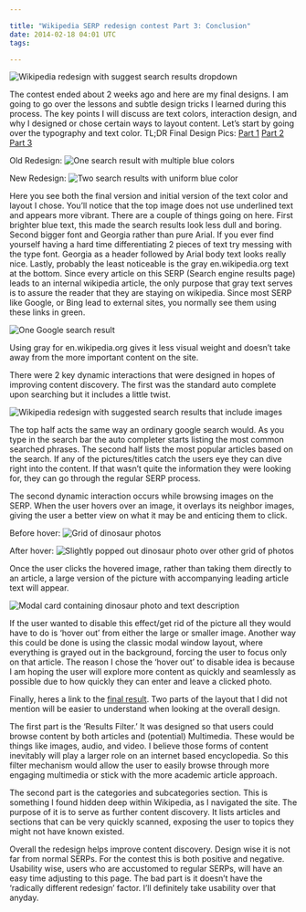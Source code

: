 ```yaml
---

title: "Wikipedia SERP redesign contest Part 3: Conclusion"
date: 2014-02-18 04:01 UTC
tags: 

---
```


![Wikipedia redesign with suggest search results dropdown](https://lh4.googleusercontent.com/-pupn3D4CsLA/Tl7iWEQXbbI/AAAAAAAAAfs/0Qkq9NFLmis/s560/wikiPreview.jpg)

The contest ended about 2 weeks ago and here are my final designs. I am going to go over the lessons and subtle design tricks I learned during this process. The key points I will discuss are text colors, interaction design, and why I designed or chose certain ways to layout content. Let’s start by going over the typography and text color. 
TL;DR Final Design Pics: [Part 1](https://lh3.googleusercontent.com/-t672hZWTQYk/Tl7w4WY6E6I/AAAAAAAAAiQ/Qns0JXXeZnk/s1160/wikipediaSearchResultsRedux.png) [Part 2](https://lh5.googleusercontent.com/-hKMSPDPiGZc/Tl8GYsS3KGI/AAAAAAAAAiw/BysnhF92yHA/s1160/wikipediaSearchResultsPicturePrev.png) [Part 3](https://lh4.googleusercontent.com/-gNmD3c0aOm4/Tl8G9CsZfpI/AAAAAAAAAjA/th3cG7GbL3A/s1160/wikipediaSearchBox.png)

Old Redesign:
![One search result with multiple blue colors](https://lh6.googleusercontent.com/-ja_GdY9JePE/Tl7kBy1jBJI/AAAAAAAAAgM/F6Q9sJh3arE/s500/wikiOldtextcolors.jpg)

New Redesign:
![Two search results with uniform blue color](https://lh4.googleusercontent.com/-Qtoqg33FGck/Tl7ji5mVflI/AAAAAAAAAf8/nReTt4z8L9c/s560/wikitextcolors.jpg)

Here you see both the final version and initial version of the text color and layout I chose. You’ll notice that the top image does not use underlined text and appears more vibrant. There are a couple of things going on here. First brighter blue text, this made the search results look less dull and boring. Second bigger font and Georgia rather than pure Arial. If you ever find yourself having a hard time differentiating 2 pieces of text try messing with the type font. Georgia as a header followed by Arial body text looks really nice. Lastly, probably the least noticeable is the gray en.wikipedia.org text at the bottom. Since every article on this SERP (Search engine results page) leads to an internal wikipedia article, the only purpose that gray text serves is to assure the reader that they are staying on wikipedia. Since most SERP like Google, or Bing lead to external sites, you normally see them using these links in green.

![One Google search result](https://lh6.googleusercontent.com/-ZQQVM9gUPVA/Tl7naxNNxKI/AAAAAAAAAgc/zZjBnwl6H0M/s530/googleSerp.jpg)

Using gray for en.wikipedia.org gives it less visual weight and doesn’t take away from the more important content on the site.

There were 2 key dynamic interactions that were designed in hopes of improving content discovery. The first was the standard auto complete upon searching but it includes a little twist.

![Wikipedia redesign with suggested search results that include images](https://lh3.googleusercontent.com/-4CSUDJTAyMg/Tl7oz72jl_I/AAAAAAAAAgs/9BQ23h0LPcU/s560/wikiAutocomplete.jpg)

The top half acts the same way an ordinary google search would. As you type in the search bar the auto completer starts listing the most common searched phrases. The second half lists the most popular articles based on the search. If any of the pictures/titles catch the users eye they can dive right into the content. If that wasn’t quite the information they were looking for, they can go through the regular SERP process.

The second dynamic interaction occurs while browsing images on the SERP. When the user hovers over an image, it overlays its neighbor images, giving the user a better view on what it may be and enticing them to click.

Before hover:
![Grid of dinosaur photos](https://lh5.googleusercontent.com/-7QOoMpYlVlg/Tl7rogCIYEI/AAAAAAAAAhM/EjFzuT-GldI/s560/wikipopoutimg_before.jpg)

After hover:
![Slightly popped out dinosaur photo over other grid of photos](https://lh3.googleusercontent.com/-DqlYUi1Qz-o/Tl7rO8n7m0I/AAAAAAAAAg8/4IN1l94abNU/s560/wikipopoutimg.jpg)

Once the user clicks the hovered image, rather than taking them directly to an article, a large version of the picture with accompanying leading article text will appear.

![Modal card containing dinosaur photo and text description](https://lh3.googleusercontent.com/-mwC7I50DKJA/Tl7tlUrYhDI/AAAAAAAAAhw/MSwKhpL8eGY/s560/wikiSERPpreview.png)

If the user wanted to disable this effect/get rid of the picture all they would have to do is ‘hover out’ from either the large or smaller image. Another way this could be done is using the classic modal window layout, where everything is grayed out in the background, forcing the user to focus only on that article. The reason I chose the ‘hover out’ to disable idea is because I am hoping the user will explore more content as quickly and seamlessly as possible due to how quickly they can enter and leave a clicked photo.

Finally, heres a link to the [final result](https://lh3.googleusercontent.com/-t672hZWTQYk/Tl7w4WY6E6I/AAAAAAAAAiQ/Qns0JXXeZnk/s1160/wikipediaSearchResultsRedux.png). Two parts of the layout that I did not mention will be easier to understand when looking at the overall design.

The first part is the ‘Results Filter.’ It was designed so that users could browse content by both articles and (potential) Multimedia. These would be things like images, audio, and video. I believe those forms of content inevitably will play a larger role on an internet based encyclopedia. So this filter mechanism would allow the user to easily browse through more engaging multimedia or stick with the more academic article approach.

The second part is the categories and subcategories section. This is something I found hidden deep within Wikipedia, as I navigated the site. The purpose of it is to serve as further content discovery. It lists articles and sections that can be very quickly scanned, exposing the user to topics they might not have known existed.

Overall the redesign helps improve content discovery. Design wise it is not far from normal SERPs. For the contest this is both positive and negative. Usability wise, users who are accustomed to regular SERPs, will have an easy time adjusting to this page. The bad part is it doesn’t have the ‘radically different redesign’ factor. I’ll definitely take usability over that anyday.


